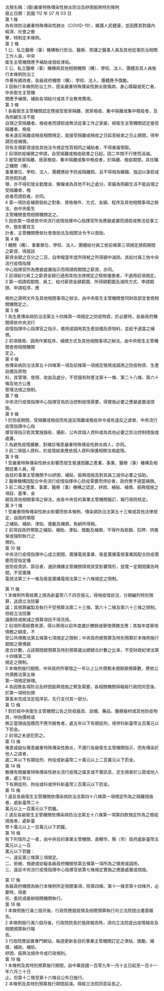 法規名稱：(廢)嚴重特殊傳染性肺炎防治及紓困振興特別條例  
廢止日期：民國 112 年 07 月 03 日  
第 1 條  
為有效防治嚴重特殊傳染性肺炎（COVID-19），維護人民健康，並因應其對國內經濟、社會之衝  
擊，特制定本條例。  
第 2 條  
1 公、私立醫療（事）機構執行防治、醫療、照護之醫事人員及其他從事防治相關工作人員，中央  
衛生主管機關應予補助或發給津貼。  
2 公、私立醫療（事）機構與其他相關機關（構）、學校、法人、團體及其人員執行本條例防治工  
作著有績效者，各級政府機關（構）、學校、法人、團體應予獎勵。  
3 因執行本條例防治工作，感染嚴重特殊傳染性肺炎致傷病、身心障礙或死亡者，中央衛生主管機  
關應予補償、補助各項給付或其子女教育費用。  
第 3 條  
1 各級衛生主管機關認定應接受居家隔離、居家檢疫、集中隔離或集中檢疫者，及為照顧生活不能  
自理之受隔離者、檢疫者而請假或無法從事工作之家屬，經衛生主管機關認定接受隔離者、檢疫  
者未違反隔離或檢疫相關規定，就接受隔離或檢疫之日起至結束之日止期間，得申請防疫補償。  
但有支領薪資或依其他法令規定性質相同之補助者，不得重複領取。  
2 前項防疫補償之申請，自受隔離或檢疫結束之日起，因二年間不行使而消滅。  
3 接受居家隔離、居家檢疫、集中隔離或集中檢疫者，於隔離、檢疫期間，其任職之機關（構）、  
事業單位、學校、法人、團體應給予防疫隔離假，且不得視為曠職、強迫以事假或其他假別處  
理，亦不得扣發全勤獎金、解僱或為其他不利之處分。家屬為照顧生活不能自理之受隔離者、檢  
疫者而請假者，亦同。  
4 第一項防疫補償發給之對象、資格條件、方式、金額、程序及其他相關事項之辦法，由中央衛生  
主管機關會商相關機關定之。  
5 因依第一項或依中央流行疫情指揮中心指揮官所為應變處置而請假或無法從事工作，致影響其生  
計者，主管機關應依社會救助法及相關法令予以救助。  
第 4 條  
1 機關（構）、事業單位、學校、法人、團體給付員工依前條第三項規定請假期間之薪資，得就該  
薪資金額之百分之二百，自申報當年度所得稅之所得額中減除。其給付員工依中央流行疫情指揮  
中心指揮官所為應變處置指示而得請假期間之薪資，亦同。  
2 前項給付員工之薪資金額已適用其他法律規定之租稅優惠者，不適用前項規定。  
3 第一項請假期間、員工、給付薪資金額範圍、所得額範圍及減除方式、申請期限、申請程序、應  


檢附之證明文件及其他相關事項之辦法，由中央衛生主管機關會同財政部並會商相關機關定之。  
第 5 條  
1 為生產傳染病防治法第五十四條第一項規定之防疫物資，於必要時，各級政府機關得依中央流行  
疫情指揮中心指揮官之指示，徵用或調用其生產設備及原物料，並給予適當之補償。  
2 前項徵用、調用作業程序、補償方式及其他相關事項之辦法，由中央衛生主管機關會商相關機關  
定之。  
第 6 條  
依傳染病防治法第五十四條第一項及前條第一項規定徵用或調用之防疫物資、生產設備及原物  
料，其管理、使用、收益及處分，不受國有財產法第十一條、第二十八條、第六十條及地方公產  
管理法規之限制。  
第 7 條  
中央流行疫情指揮中心指揮官為防治控制疫情需要，得實施必要之應變處置或措施。  
第 8 條  
1 於防疫期間，受隔離或檢疫而有違反隔離或檢疫命令或有違反之虞者，中央流行疫情指揮中心指  
揮官得指示對其實施錄影、攝影、公布其個人資料或為其他必要之防治控制措施或處置。  
2 為避免疫情擴散，對確診罹患嚴重特殊傳染性肺炎病人，亦同。  
3 前二項個人資料，於疫情結束應依個人資料保護相關法規處理。  
第 9 條  
1 受嚴重特殊傳染性肺炎影響而發生營運困難之產業、事業、醫療（事）機構及相關從業人員，得  
由目的事業主管機關予以紓困、補貼、振興措施及對其員工提供必要之協助。  
2 醫療機構因配合中央流行疫情指揮中心防疫需要而停診者，政府應予適當補償。  
3 前二項之產業、事業、醫療（事）機構之認定、紓困、補貼、補償、振興措施之項目、基準、金  
額及其他相關事項之辦法，由各中央目的事業主管機關擬訂，報行政院核定。  
第 9-1 條  
1 受嚴重特殊傳染性肺炎影響而依本條例、傳染病防治法第五十三條或其他法律規定，自政府領取  
之補貼、補助、津貼、獎勵及補償，免納所得稅。  
2 前項自政府領取之補貼、補助、津貼、獎勵及補償，不得作為抵銷、扣押、供擔保或強制執行之  
標的。  
第 10 條  
中央流行疫情指揮中心成立期間，廣播電視事業、衛星廣播電視事業因配合防疫需要而受指定播  
放防疫資訊、節目者，通訊傳播主管機關得視其受影響情形，放寬一定期間廣告時間，不受廣播  
電視法第三十一條及衛星廣播電視法第三十六條規定之限制。  


第 11 條  
1 本條例所需經費上限為新臺幣八千四百億元，得視疫情狀況，分期編列特別預算，送請立法院審  
議；其預算編製及執行不受預算法第二十三條、第六十二條及第六十三條之限制。但經立法院審  
議刪除或刪減之預算項目不得流用。  
2 前項所需經費來源，得以移用以前年度歲計賸餘或舉借債務支應；其每年度舉借債務之額度，不  
受公共債務法第五條第七項規定之限制；中央政府總預算及特別預算於本條例施行期間之舉債額  
度合計數，占該期間總預算及特別預算歲出總額合計數之比率，不受財政紀律法第十四條第二項  
規定之限制。  
3 本條例施行期間，中央政府所舉借之一年以上公共債務未償餘額預算數，應依公共債務法第五條  
第一項規定辦理。  
4 為因應各項防治及紓困振興措施之緊急需要，各相關機關得報經行政院同意後，於第一項特別預  
算案未完成法定程序前，先行支付其一部分。  
第 12 條  
1 對於經中央衛生主管機關公告之防疫器具、設備、藥品、醫療器材或其他防疫物資，哄抬價格或  
無正當理由囤積而不應市銷售者，處五年以下有期徒刑，得併科新臺幣五百萬元以下罰金。  
2 前項之未遂犯罰之。  
第 13 條  
罹患或疑似罹患嚴重特殊傳染性肺炎，不遵行各級衛生主管機關指示，而有傳染於他人之虞者，  
處二年以下有期徒刑、拘役或新臺幣二十萬元以上二百萬元以下罰金。  
第 14 條  
散播有關嚴重特殊傳染性肺炎流行疫情之謠言或不實訊息，足生損害於公眾或他人者，處三年以  
下有期徒刑、拘役或科或併科新臺幣三百萬元以下罰金。  
第 15 條  
1 違反各級衛生主管機關依傳染病防治法第四十八條第一項規定所為之隔離措施者，處新臺幣二十  
萬元以上一百萬元以下罰鍰。  
2 違反各級衛生主管機關依傳染病防治法第五十八條第一項第四款規定所為之檢疫措施者，處新臺  
幣十萬元以上一百萬元以下罰鍰。  
第 16 條  
有下列情形之一者，由中央目的事業主管機關、直轄市、縣（市）政府處新臺幣五萬元以上一百  
萬元以下罰鍰：  
一、違反第三條第三項規定。  
二、拒絕、規避或妨礙各級政府機關依第五條第一項所為之徵用或調用。  
三、違反中央流行疫情指揮中心指揮官依第七條規定實施之應變處置或措施。  


第 17 條  
各級政府機關為執行本條例所定相關事項，除第四條、第十一條至第十四條外，必要時，得委  
任、委託或委辦相關機關執行。  
第 18 條  
1 本條例施行滿三個月後，行政院應就疫情及相關預算執行向立法院提出書面報告。  
2 本條例施行滿六個月後，行政院院長於施政報告時，須向立法院提出疫情報告及相關預算執行報  
告。  
3 行政院應設置專門網站，每週更新各目的事業主管機關訂定之津貼、獎勵、補償、補助、補貼、  
紓困、振興法規命令或行政規則。  
第 19 條  
1 本條例及其特別預算施行期間，自中華民國一百零九年一月十五日起至一百十一年六月三十日  
止。但第十二條至第十六條自公布日施行。  
2 本條例及其特別預算施行期間屆滿，得經立法院同意延長之。  


